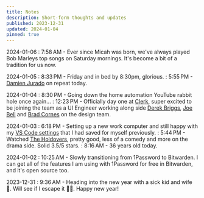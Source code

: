 ```yaml
---
title: Notes
description: Short-form thoughts and updates
published: 2023-12-31
updated: 2024-01-04
pinned: true
---
```


2024-01-06
: 7:58 AM - Ever since Micah was born, we've always played Bob Marleys top songs on Saturday mornings. It's become a bit of a tradition for us now.

2024-01-05
: 8:33 PM - Friday and in bed by 8:30pm, glorious.
: 5:55 PM - [Damien Jurado](https://www.youtube.com/channel/UCyVlO8RAg7i0C5h4Wy2QRAw) on repeat today.

2024-01-04
: 8:30 PM - Going down the home automation YouTube rabbit hole once again...
: 12:23 PM - Officially day one at [Clerk](https://clerk.com/), super excited to be joining the team as a UI Engineer working along side [Derek Briggs](https://twitter.com/PixelJanitor), [Joe Bell](https://twitter.com/joebell_) and [Brad Cornes](https://twitter.com/bradlc) on the design team.

2024-01-03
: 6:18 PM - Setting up a new work computer and still happy with my [VS Code settings](https://gist.github.com/alexcarpenter/fc13caa55f02af46b2b83a7ebe29d256) that I had saved for myself previously.
: 5:44 PM - Watched [The Holdovers](https://www.imdb.com/title/tt14849194/), pretty good, less of a comedy and more on the drama side. Solid 3.5/5 stars.
: 8:16 AM - 36 years old today.

2024-01-02
: 10:25 AM - Slowly transitioning from 1Password to Bitwarden. I can get all of the features I am using with 1Password for free in Bitwarden, and it's open source too.

2023-12-31
: 9:36 AM - Heading into the new year with a sick kid and wife 🫠. Will see if I escape it 🤞🏻. Happy new year!
